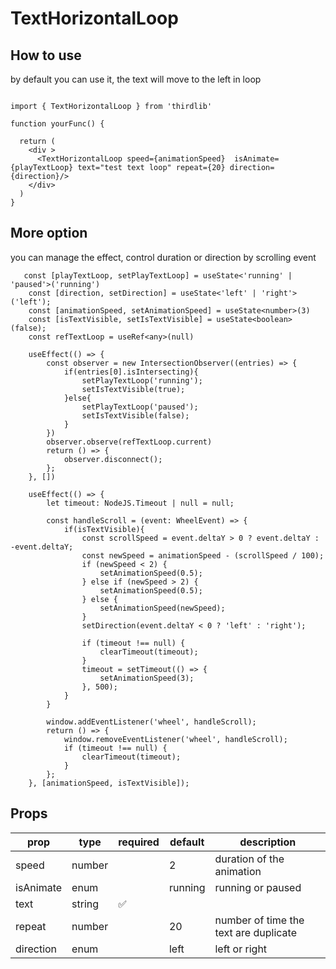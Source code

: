 # TextHorizontalLoop

## How to use
by default you can use it, the text will move to the left in loop
```react

import { TextHorizontalLoop } from 'thirdlib'

function yourFunc() {

  return (
    <div >
      <TextHorizontalLoop speed={animationSpeed}  isAnimate={playTextLoop} text="test text loop" repeat={20} direction={direction}/>
    </div>
  )
}

```

## More option 
you can manage the effect, control duration or direction by scrolling event 
```react
   const [playTextLoop, setPlayTextLoop] = useState<'running' | 'paused'>('running')
    const [direction, setDirection] = useState<'left' | 'right'>('left');
    const [animationSpeed, setAnimationSpeed] = useState<number>(3)
    const [isTextVisible, setIsTextVisible] = useState<boolean>(false);
    const refTextLoop = useRef<any>(null)

    useEffect(() => {
        const observer = new IntersectionObserver((entries) => {
            if(entries[0].isIntersecting){
                setPlayTextLoop('running');
                setIsTextVisible(true);
            }else{
                setPlayTextLoop('paused');
                setIsTextVisible(false);
            }
        })
        observer.observe(refTextLoop.current)
        return () => {
            observer.disconnect();
        };
    }, [])

    useEffect(() => {
        let timeout: NodeJS.Timeout | null = null;

        const handleScroll = (event: WheelEvent) => {
            if(isTextVisible){
                const scrollSpeed = event.deltaY > 0 ? event.deltaY : -event.deltaY;
                const newSpeed = animationSpeed - (scrollSpeed / 100);
                if (newSpeed < 2) {
                    setAnimationSpeed(0.5);
                } else if (newSpeed > 2) {
                    setAnimationSpeed(0.5);
                } else {
                    setAnimationSpeed(newSpeed);
                }
                setDirection(event.deltaY < 0 ? 'left' : 'right');

                if (timeout !== null) {
                    clearTimeout(timeout);
                }
                timeout = setTimeout(() => {
                    setAnimationSpeed(3);
                }, 500);
            }
        }

        window.addEventListener('wheel', handleScroll);
        return () => {
            window.removeEventListener('wheel', handleScroll);
            if (timeout !== null) {
                clearTimeout(timeout);
            }
        };
    }, [animationSpeed, isTextVisible]);
```



## Props

| prop    | type   | required | default | description                           |
| ------- |--------|----------|---------|---------------------------------------|
| speed | number |          | 2       | duration of the animation             |
| isAnimate | enum   |          | running | running or paused                     |
| text | string | ✅        |         |                                       |
| repeat | number |          | 20      | number of time the text are duplicate |
| direction | enum   |          | left    | left or right                         |

